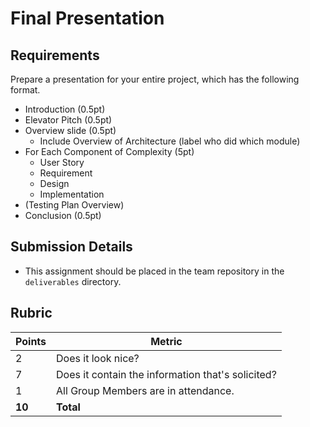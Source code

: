 # Final Presentation

## Requirements
Prepare a presentation for your entire project, which has the following format.
* Introduction (0.5pt)
* Elevator Pitch (0.5pt)
* Overview slide (0.5pt)
  * Include Overview of Architecture (label who did which module)
* For Each Component of Complexity (5pt)
  * User Story
  * Requirement
  * Design
  * Implementation
* (Testing Plan Overview)
* Conclusion (0.5pt)

## Submission Details
* This assignment should be placed in the team repository in the `deliverables` directory.

## Rubric
| Points | Metric                                            |
| ------ | ------------------------------------------------- |
| 2      | Does it look nice?                                |
| 7      | Does it contain the information that's solicited? |
| 1      | All Group Members are in attendance.              |
| **10** | **Total**                                         |